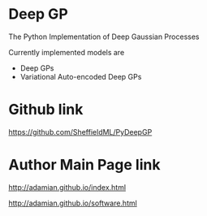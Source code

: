 Deep GP
=====

The Python Implementation of Deep Gaussian Processes

Currently implemented models are

* Deep GPs
* Variational Auto-encoded Deep GPs 


Github link
================
https://github.com/SheffieldML/PyDeepGP

Author Main Page link
==========================
http://adamian.github.io/index.html

http://adamian.github.io/software.html


